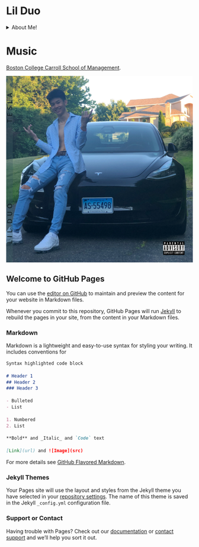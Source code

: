 # Lil Duo

<details>
  <summary>About Me!</summary>
  
  Pat Kjornrattanawanich aka **Lil Duo** is an Asian-American Rapper. Pat was born on June 13, 2000 in Pleasanton CA. Pat is currently a junior student at [Boston College Carroll School of Management!](https://www.bc.edu/content/bc-web/schools/carroll-school/about.html). Aside from sports, Pat enjoys singing, writing songs, and producing musics in his spare time.
</details>

# Music

[Boston College Carroll School of Management](https://www.bc.edu/content/bc-web/schools/carroll-school/about.html).

![TeslaCover](TeslaCoverSpotify.JPG)

## Welcome to GitHub Pages

You can use the [editor on GitHub](https://github.com/lil-duo/lilduo.github.io/edit/gh-pages/index.md) to maintain and preview the content for your website in Markdown files.

Whenever you commit to this repository, GitHub Pages will run [Jekyll](https://jekyllrb.com/) to rebuild the pages in your site, from the content in your Markdown files.

### Markdown

Markdown is a lightweight and easy-to-use syntax for styling your writing. It includes conventions for

```markdown
Syntax highlighted code block

# Header 1
## Header 2
### Header 3

- Bulleted
- List

1. Numbered
2. List

**Bold** and _Italic_ and `Code` text

[Link](url) and ![Image](src)
```

For more details see [GitHub Flavored Markdown](https://guides.github.com/features/mastering-markdown/).

### Jekyll Themes

Your Pages site will use the layout and styles from the Jekyll theme you have selected in your [repository settings](https://github.com/lil-duo/lilduo.github.io/settings/pages). The name of this theme is saved in the Jekyll `_config.yml` configuration file.

### Support or Contact

Having trouble with Pages? Check out our [documentation](https://docs.github.com/categories/github-pages-basics/) or [contact support](https://support.github.com/contact) and we’ll help you sort it out.
